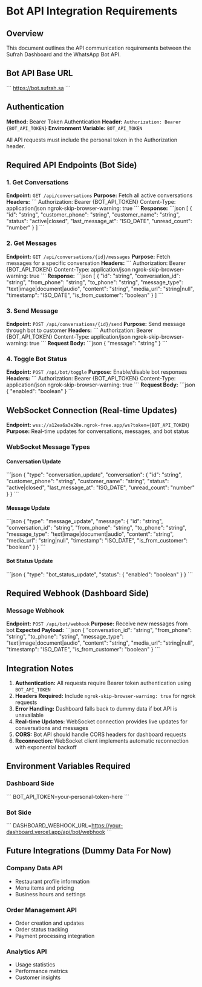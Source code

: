 # Bot API Integration Requirements

## Overview
This document outlines the API communication requirements between the Sufrah Dashboard and the WhatsApp Bot API.

## Bot API Base URL
\`\`\`
https://bot.sufrah.sa
\`\`\`

## Authentication
<!-- Updated authentication to use personal token instead of JWT -->
**Method:** Bearer Token Authentication
**Header:** `Authorization: Bearer {BOT_API_TOKEN}`
**Environment Variable:** `BOT_API_TOKEN`

All API requests must include the personal token in the Authorization header.

## Required API Endpoints (Bot Side)

### 1. Get Conversations
**Endpoint:** `GET /api/conversations`
**Purpose:** Fetch all active conversations
**Headers:**
\`\`\`
Authorization: Bearer {BOT_API_TOKEN}
Content-Type: application/json
ngrok-skip-browser-warning: true
\`\`\`
**Response:**
\`\`\`json
[
  {
    "id": "string",
    "customer_phone": "string",
    "customer_name": "string",
    "status": "active|closed",
    "last_message_at": "ISO_DATE",
    "unread_count": "number"
  }
]
\`\`\`

### 2. Get Messages
**Endpoint:** `GET /api/conversations/{id}/messages`
**Purpose:** Fetch messages for a specific conversation
**Headers:**
\`\`\`
Authorization: Bearer {BOT_API_TOKEN}
Content-Type: application/json
ngrok-skip-browser-warning: true
\`\`\`
**Response:**
\`\`\`json
[
  {
    "id": "string",
    "conversation_id": "string",
    "from_phone": "string",
    "to_phone": "string",
    "message_type": "text|image|document|audio",
    "content": "string",
    "media_url": "string|null",
    "timestamp": "ISO_DATE",
    "is_from_customer": "boolean"
  }
]
\`\`\`

### 3. Send Message
**Endpoint:** `POST /api/conversations/{id}/send`
**Purpose:** Send message through bot to customer
**Headers:**
\`\`\`
Authorization: Bearer {BOT_API_TOKEN}
Content-Type: application/json
ngrok-skip-browser-warning: true
\`\`\`
**Request Body:**
\`\`\`json
{
  "message": "string"
}
\`\`\`

### 4. Toggle Bot Status
**Endpoint:** `POST /api/bot/toggle`
**Purpose:** Enable/disable bot responses
**Headers:**
\`\`\`
Authorization: Bearer {BOT_API_TOKEN}
Content-Type: application/json
ngrok-skip-browser-warning: true
\`\`\`
**Request Body:**
\`\`\`json
{
  "enabled": "boolean"
}
\`\`\`

## WebSocket Connection (Real-time Updates)
<!-- Added WebSocket documentation for real-time updates -->
**Endpoint:** `wss://a12ea6a3e28e.ngrok-free.app/ws?token={BOT_API_TOKEN}`
**Purpose:** Real-time updates for conversations, messages, and bot status

### WebSocket Message Types

#### Conversation Update
\`\`\`json
{
  "type": "conversation_update",
  "conversation": {
    "id": "string",
    "customer_phone": "string",
    "customer_name": "string",
    "status": "active|closed",
    "last_message_at": "ISO_DATE",
    "unread_count": "number"
  }
}
\`\`\`

#### Message Update
\`\`\`json
{
  "type": "message_update",
  "message": {
    "id": "string",
    "conversation_id": "string",
    "from_phone": "string",
    "to_phone": "string",
    "message_type": "text|image|document|audio",
    "content": "string",
    "media_url": "string|null",
    "timestamp": "ISO_DATE",
    "is_from_customer": "boolean"
  }
}
\`\`\`

#### Bot Status Update
\`\`\`json
{
  "type": "bot_status_update",
  "status": {
    "enabled": "boolean"
  }
}
\`\`\`

## Required Webhook (Dashboard Side)

### Message Webhook
**Endpoint:** `POST /api/bot/webhook`
**Purpose:** Receive new messages from bot
**Expected Payload:**
\`\`\`json
{
  "conversation_id": "string",
  "from_phone": "string",
  "to_phone": "string",
  "message_type": "text|image|document|audio",
  "content": "string",
  "media_url": "string|null",
  "timestamp": "ISO_DATE",
  "is_from_customer": "boolean"
}
\`\`\`

## Integration Notes

1. **Authentication:** All requests require Bearer token authentication using `BOT_API_TOKEN`
2. **Headers Required:** Include `ngrok-skip-browser-warning: true` for ngrok requests
3. **Error Handling:** Dashboard falls back to dummy data if bot API is unavailable
4. **Real-time Updates:** WebSocket connection provides live updates for conversations and messages
5. **CORS:** Bot API should handle CORS headers for dashboard requests
6. **Reconnection:** WebSocket client implements automatic reconnection with exponential backoff

## Environment Variables Required

### Dashboard Side
\`\`\`
BOT_API_TOKEN=your-personal-token-here
\`\`\`

### Bot Side
\`\`\`
DASHBOARD_WEBHOOK_URL=https://your-dashboard.vercel.app/api/bot/webhook
\`\`\`

## Future Integrations (Dummy Data For Now)

### Company Data API
- Restaurant profile information
- Menu items and pricing
- Business hours and settings

### Order Management API  
- Order creation and updates
- Order status tracking
- Payment processing integration

### Analytics API
- Usage statistics
- Performance metrics
- Customer insights
